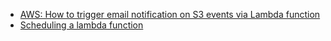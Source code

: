 * [AWS: How to trigger email notification on S3 events via Lambda function](https://www.youtube.com/watch?v=sMOc1D245SA)
* [Scheduling a lambda function](https://www.google.com/search?q=trigger+lambda+function+on+schedule&oq=trigger+lambda+function+on+schedule+&aqs=chrome..69i57j0l2.5167j0j4&sourceid=chrome&ie=UTF-8#kpvalbx=_bcjZXZ7qC5Df-gSZnKrQAg31)

